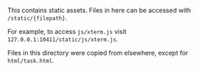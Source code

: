 This contains static assets. Files in here can be accessed with
`/static/{filepath}`.

For example, to access `js/xterm.js` visit `127.0.0.1:10411/static/js/xterm.js`.

Files in this directory were copied from elsewhere, except for `html/task.html`.
